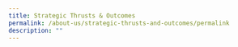 ```yaml
---
title: Strategic Thrusts & Outcomes
permalink: /about-us/strategic-thrusts-and-outcomes/permalink
description: ""
---
```

